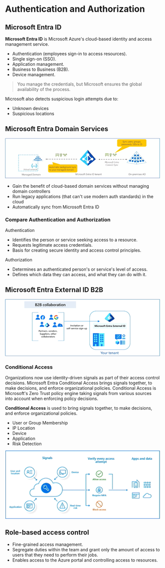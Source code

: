 # Authentication and Authorization

## Microsoft Entra ID
**Microsoft Entra ID** is Microsoft Azure's cloud-based identity and access management service.
- Authentication (employees sign-in to access resources).
- Single sign-on (SSO).
- Application management.
- Business to Business (B2B).
- Device management.

> You manage the credentials, but Microsoft ensures the global availability of the process.

Microsoft also detects suspicious login attempts due to:
- Unknown devices
- Suspicious locations

## Microsoft Entra Domain Services
![Microsoft Entra Domain Services](../assets/az900/entraid-domain-services.png "Microsoft Entra Domain Services")
- Gain the benefit of cloud-based domain services without managing domain controllers
- Run legacy applications (that can't use modern auth standards) in the cloud
- Automatically sync from Microsoft Entra ID

### Compare Authentication and Authorization
Authentication
- Identifies the person or service seeking access to a resource.
- Requests legitimate access credentials.
- Basis for creating secure identity and access control principles.

Authorization
- Determines an authenticated person's or service's level of access.
- Defines which data they can access, and what they can do with it.

## Microsoft Entra External ID B2B
![Microsoft Entra External ID B2B](../assets/az900/entra-external-id-b2b.png "Microsoft Entra External ID B2B")

### Conditional Access
Organizations now use identity-driven signals as part of their access control decisions. Microsoft Entra Conditional Access brings signals together, to make decisions, and enforce organizational policies. Conditional Access is Microsoft's Zero Trust policy engine taking signals from various sources into account when enforcing policy decisions.

**Conditional Access** is used to bring signals together, to make decisions, and enforce organizational policies.
- User or Group Membership
- IP Location
- Device
- Application
- Risk Detection

![Conditional Access](../assets/az900/conditional-access-signals.png "Conditional Access Signals")

## Role-based access control
- Fine-grained access management.
- Segregate duties within the team and grant only the amount of access to users that they need to perform their jobs.
- Enables access to the Azure portal and controlling access to resources.